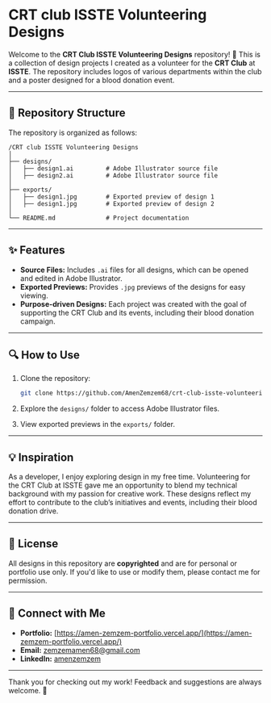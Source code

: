 # CRT club ISSTE Volunteering Designs

Welcome to the **CRT Club ISSTE Volunteering Designs** repository! 🎨 This is a collection of design projects I created as a volunteer for the **CRT Club** at **ISSTE**. The repository includes logos of various departments within the club and a poster designed for a blood donation event.

---

## 📁 Repository Structure

The repository is organized as follows:

```
/CRT club ISSTE Volunteering Designs
│
├── designs/
│   ├── design1.ai         # Adobe Illustrator source file
│   ├── design2.ai         # Adobe Illustrator source file
│
├── exports/
│   ├── design1.jpg        # Exported preview of design 1
│   ├── design1.jpg        # Exported preview of design 2
│
└── README.md              # Project documentation
```

---

## ✨ Features

- **Source Files:** Includes `.ai` files for all designs, which can be opened and edited in Adobe Illustrator.
- **Exported Previews:** Provides `.jpg` previews of the designs for easy viewing.
- **Purpose-driven Designs:** Each project was created with the goal of supporting the CRT Club and its events, including their blood donation campaign.

---

## 🔍 How to Use

1. Clone the repository:
   ```bash
   git clone https://github.com/AmenZemzem68/crt-club-isste-volunteering-designss.git
   ```

2. Explore the `designs/` folder to access Adobe Illustrator files.
3. View exported previews in the `exports/` folder.

---

## 💡 Inspiration

As a developer, I enjoy exploring design in my free time. Volunteering for the CRT Club at ISSTE gave me an opportunity to blend my technical background with my passion for creative work. These designs reflect my effort to contribute to the club’s initiatives and events, including their blood donation drive.

---

## 📜 License

All designs in this repository are **copyrighted** and are for personal or portfolio use only. If you'd like to use or modify them, please contact me for permission.

---

## 🌟 Connect with Me

- **Portfolio:** [https://amen-zemzem-portfolio.vercel.app/](https://amen-zemzem-portfolio.vercel.app/)
- **Email:** [zemzemamen68@gmail.com](mailto:zemzemamen68@gmail.com)
- **LinkedIn:** [amenzemzem](https://linkedin.com/in/amenzemzem)

---

Thank you for checking out my work! Feedback and suggestions are always welcome. 🚀
